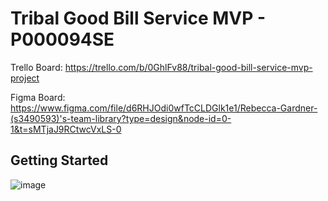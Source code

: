 # Tribal Good Bill Service MVP - P000094SE

Trello Board: https://trello.com/b/0GhlFv88/tribal-good-bill-service-mvp-project

Figma Board: https://www.figma.com/file/d6RHJOdi0wfTcCLDGlk1e1/Rebecca-Gardner-(s3490593)'s-team-library?type=design&node-id=0-1&t=sMTjaJ9RCtwcVxLS-0

## Getting Started

![image](https://github.com/s3490593/tribalGoodBillMVP/assets/87592603/37b8fb5b-b5cd-46b6-95e1-89ee3c4ad9e3)

